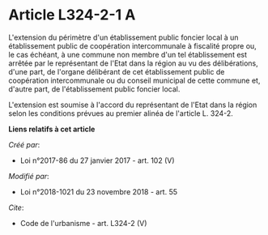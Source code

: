 # Article L324-2-1 A

L'extension du périmètre d'un établissement public foncier local à un établissement public de coopération intercommunale à
fiscalité propre ou, le cas échéant, à une commune non membre d'un tel établissement est arrêtée par le représentant de
l'Etat dans la région au vu des délibérations, d'une part, de l'organe délibérant de cet établissement public de coopération
intercommunale ou du conseil municipal de cette commune et, d'autre part, de l'établissement public foncier local.

L'extension est soumise à l'accord du représentant de l'Etat dans la région selon les conditions prévues au premier alinéa de
l'article L. 324-2.

**Liens relatifs à cet article**

_Créé par_:

  - Loi n°2017-86 du 27 janvier 2017 - art. 102 (V)

_Modifié par_:

  - Loi n°2018-1021 du 23 novembre 2018 - art. 55

_Cite_:

  - Code de l'urbanisme - art. L324-2 (V)
